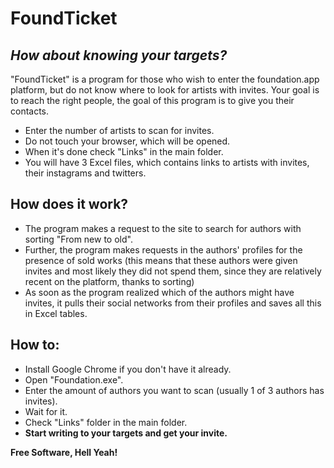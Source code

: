 # **FoundTicket**
## *How about knowing your targets?*

"FoundTicket" is a program for those who wish to enter the foundation.app platform, but do not know where to look for artists with invites. Your goal is to reach the right people, the goal of this program is to give you their contacts.

- Enter the number of artists to scan for invites.
- Do not touch your browser, which will be opened.
- When it's done check "Links" in the main folder.
- You will have 3 Excel files, which contains links to artists with invites, their instagrams and twitters.

## **How does it work?**

- The program makes a request to the site to search for authors with sorting "From new to old".
- Further, the program makes requests in the authors' profiles for the presence of sold works (this means that these authors were given invites and most likely they did not spend them, since they are relatively recent on the platform, thanks to sorting)
- As soon as the program realized which of the authors might have invites, it pulls their social networks from their profiles and saves all this in Excel tables.

## **How to:**

- Install Google Chrome if you don't have it already.
- Open "Foundation.exe".
- Enter the amount of authors you want to scan (usually 1 of 3 authors has invites).
- Wait for it.
- Check "Links" folder in the main folder.
- **Start writing to your targets and get your invite.**

**Free Software, Hell Yeah!**

